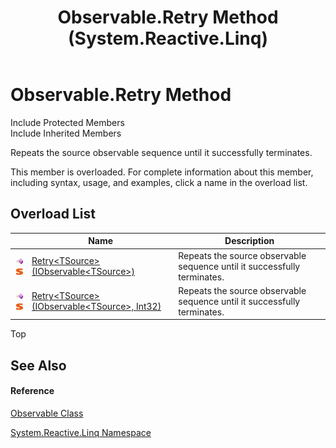 ﻿---
title: Observable.Retry Method  (System.Reactive.Linq)
TOCTitle: Retry Method
ms:assetid: Overload:System.Reactive.Linq.Observable.Retry
ms:mtpsurl: https://msdn.microsoft.com/en-us/library/system.reactive.linq.observable.retry(v=VS.103)
ms:contentKeyID: 36069796
ms.date: 06/28/2011
mtps_version: v=VS.103
f1_keywords:
- System.Reactive.Linq.Observable.Retry
- System.Reactive.Linq.Observable.Retry``1
dev_langs:
- CSharp
- JScript
- VB
- FSharp
---

# Observable.Retry Method

Include Protected Members  
Include Inherited Members  

Repeats the source observable sequence until it successfully terminates.

This member is overloaded. For complete information about this member, including syntax, usage, and examples, click a name in the overload list.

## Overload List

<table>
<thead>
<tr class="header">
<th> </th>
<th>Name</th>
<th>Description</th>
</tr>
</thead>
<tbody>
<tr class="odd">
<td><img src="images\Hh303103.pubmethod(en-us,VS.103).gif" title="Public method" alt="Public method" /><img src="images\Hh244319.static(en-us,VS.103).gif" title="Static member" alt="Static member" /></td>
<td><a href="https://msdn.microsoft.com/en-us/library/m:system.reactive.linq.observable.retry%60%601(system.iobservable%7b%60%600%7d)(v=VS.103)">Retry&lt;TSource&gt;(IObservable&lt;TSource&gt;)</a></td>
<td>Repeats the source observable sequence until it successfully terminates.</td>
</tr>
<tr class="even">
<td><img src="images\Hh303103.pubmethod(en-us,VS.103).gif" title="Public method" alt="Public method" /><img src="images\Hh244319.static(en-us,VS.103).gif" title="Static member" alt="Static member" /></td>
<td><a href="https://msdn.microsoft.com/en-us/library/m:system.reactive.linq.observable.retry%60%601(system.iobservable%7b%60%600%7d%2csystem.int32)(v=VS.103)">Retry&lt;TSource&gt;(IObservable&lt;TSource&gt;, Int32)</a></td>
<td>Repeats the source observable sequence until it successfully terminates.</td>
</tr>
</tbody>
</table>

Top

## See Also

#### Reference

[Observable Class](hh244252\(v=vs.103\).md)

[System.Reactive.Linq Namespace](hh211929\(v=vs.103\).md)

